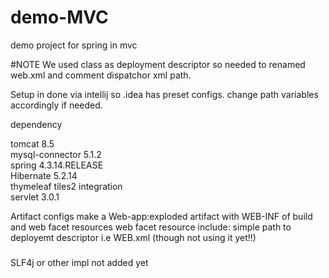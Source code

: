 # demo-MVC
demo project for spring in mvc

#NOTE
We used class as deployment descriptor so needed to renamed web.xml and comment dispatchor xml path.

Setup in done via intellij so .idea has preset configs.
change path variables accordingly if needed. 

dependency 

tomcat 8.5 <br>
mysql-connector 5.1.2 <br>
spring 4.3.14.RELEASE <br>
Hibernate 5.2.14 <br>
thymeleaf tiles2 integration <br>
servlet 3.0.1   <br>


Artifact configs
make a Web-app:exploded artifact
with WEB-INF of build and web facet resources
web facet resource include:
simple path to deployemt descriptor i.e WEB.xml (though not using it yet!!)

###
SLF4j or other impl not added yet 



